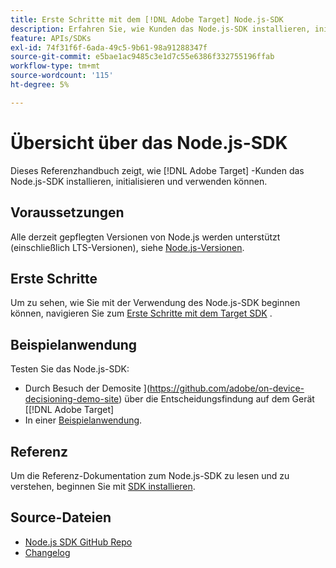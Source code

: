 ```yaml
---
title: Erste Schritte mit dem [!DNL Adobe Target] Node.js-SDK
description: Erfahren Sie, wie Kunden das Node.js-SDK installieren, initialisieren und verwenden können. [!DNL Adobe Target]
feature: APIs/SDKs
exl-id: 74f31f6f-6ada-49c5-9b61-98a91288347f
source-git-commit: e5bae1ac9485c3e1d7c55e6386f332755196ffab
workflow-type: tm+mt
source-wordcount: '115'
ht-degree: 5%

---
```


# Übersicht über das Node.js-SDK

Dieses Referenzhandbuch zeigt, wie [!DNL Adobe Target] -Kunden das Node.js-SDK installieren, initialisieren und verwenden können.

## Voraussetzungen

Alle derzeit gepflegten Versionen von Node.js werden unterstützt (einschließlich LTS-Versionen), siehe [Node.js-Versionen](https://en.wikipedia.org/wiki/Node.js#Releases).

## Erste Schritte

Um zu sehen, wie Sie mit der Verwendung des Node.js-SDK beginnen können, navigieren Sie zum [Erste Schritte mit dem Target SDK](../sdk-guides/getting-started/getting-started.md) .

## Beispielanwendung

Testen Sie das Node.js-SDK:

* Durch Besuch der Demosite ](https://github.com/adobe/on-device-decisioning-demo-site) über die Entscheidungsfindung auf dem Gerät [[!DNL Adobe Target] 
* In einer [Beispielanwendung](../sdk-guides/sample-apps/sample-apps.md).

## Referenz

Um die Referenz-Dokumentation zum Node.js-SDK zu lesen und zu verstehen, beginnen Sie mit [SDK installieren](install-sdk.md).

## Source-Dateien

* [Node.js SDK GitHub Repo](https://github.com/adobe/target-nodejs-sdk)
* [Changelog](https://github.com/adobe/target-nodejs-sdk/blob/main/CHANGELOG.md)
&#x200B; &#x200B;
